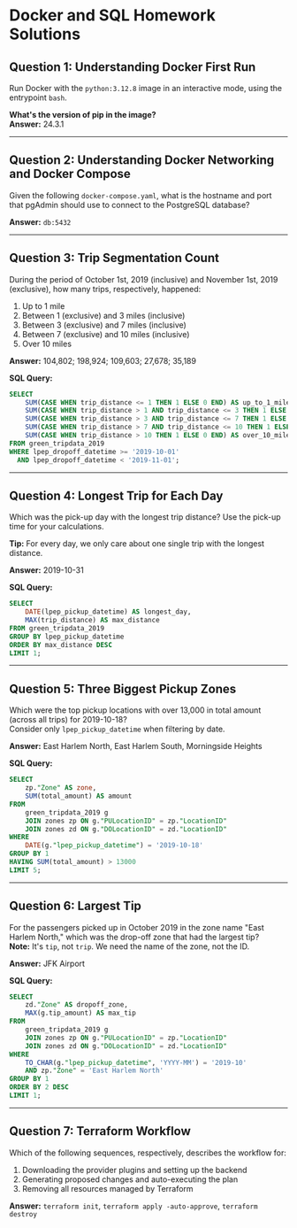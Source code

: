 # Docker and SQL Homework Solutions

## Question 1: Understanding Docker First Run
Run Docker with the `python:3.12.8` image in an interactive mode, using the entrypoint `bash`.

**What's the version of pip in the image?**  
**Answer:** 24.3.1

---

## Question 2: Understanding Docker Networking and Docker Compose
Given the following `docker-compose.yaml`, what is the hostname and port that pgAdmin should use to connect to the PostgreSQL database?

**Answer:** `db:5432`

---

## Question 3: Trip Segmentation Count
During the period of October 1st, 2019 (inclusive) and November 1st, 2019 (exclusive), how many trips, respectively, happened:

1. Up to 1 mile
2. Between 1 (exclusive) and 3 miles (inclusive)
3. Between 3 (exclusive) and 7 miles (inclusive)
4. Between 7 (exclusive) and 10 miles (inclusive)
5. Over 10 miles

**Answer:** 104,802; 198,924; 109,603; 27,678; 35,189

**SQL Query:**
```sql
SELECT 
    SUM(CASE WHEN trip_distance <= 1 THEN 1 ELSE 0 END) AS up_to_1_mile,
    SUM(CASE WHEN trip_distance > 1 AND trip_distance <= 3 THEN 1 ELSE 0 END) AS between_1_and_3_miles,
    SUM(CASE WHEN trip_distance > 3 AND trip_distance <= 7 THEN 1 ELSE 0 END) AS between_3_and_7_miles,
    SUM(CASE WHEN trip_distance > 7 AND trip_distance <= 10 THEN 1 ELSE 0 END) AS between_7_and_10_miles,
    SUM(CASE WHEN trip_distance > 10 THEN 1 ELSE 0 END) AS over_10_miles
FROM green_tripdata_2019
WHERE lpep_dropoff_datetime >= '2019-10-01' 
  AND lpep_dropoff_datetime < '2019-11-01';
```

---

## Question 4: Longest Trip for Each Day
Which was the pick-up day with the longest trip distance? Use the pick-up time for your calculations.

**Tip:** For every day, we only care about one single trip with the longest distance.

**Answer:** 2019-10-31

**SQL Query:**
```sql
SELECT 
    DATE(lpep_pickup_datetime) AS longest_day,
    MAX(trip_distance) AS max_distance
FROM green_tripdata_2019
GROUP BY lpep_pickup_datetime
ORDER BY max_distance DESC
LIMIT 1;
```

---

## Question 5: Three Biggest Pickup Zones
Which were the top pickup locations with over 13,000 in total amount (across all trips) for 2019-10-18?  
Consider only `lpep_pickup_datetime` when filtering by date.

**Answer:** East Harlem North, East Harlem South, Morningside Heights

**SQL Query:**
```sql
SELECT 
    zp."Zone" AS zone,
    SUM(total_amount) AS amount
FROM 
    green_tripdata_2019 g 
    JOIN zones zp ON g."PULocationID" = zp."LocationID"
    JOIN zones zd ON g."DOLocationID" = zd."LocationID"
WHERE 
    DATE(g."lpep_pickup_datetime") = '2019-10-18'
GROUP BY 1
HAVING SUM(total_amount) > 13000
LIMIT 5;
```

---

## Question 6: Largest Tip
For the passengers picked up in October 2019 in the zone name "East Harlem North," which was the drop-off zone that had the largest tip?  
**Note:** It's `tip`, not `trip`. We need the name of the zone, not the ID.

**Answer:** JFK Airport

**SQL Query:**
```sql
SELECT 
    zd."Zone" AS dropoff_zone,
    MAX(g.tip_amount) AS max_tip
FROM 
    green_tripdata_2019 g 
    JOIN zones zp ON g."PULocationID" = zp."LocationID"
    JOIN zones zd ON g."DOLocationID" = zd."LocationID"
WHERE 
    TO_CHAR(g."lpep_pickup_datetime", 'YYYY-MM') = '2019-10'
    AND zp."Zone" = 'East Harlem North'
GROUP BY 1
ORDER BY 2 DESC
LIMIT 1;
```

---

## Question 7: Terraform Workflow
Which of the following sequences, respectively, describes the workflow for:

1. Downloading the provider plugins and setting up the backend
2. Generating proposed changes and auto-executing the plan
3. Removing all resources managed by Terraform

**Answer:** `terraform init`, `terraform apply -auto-approve`, `terraform destroy`
